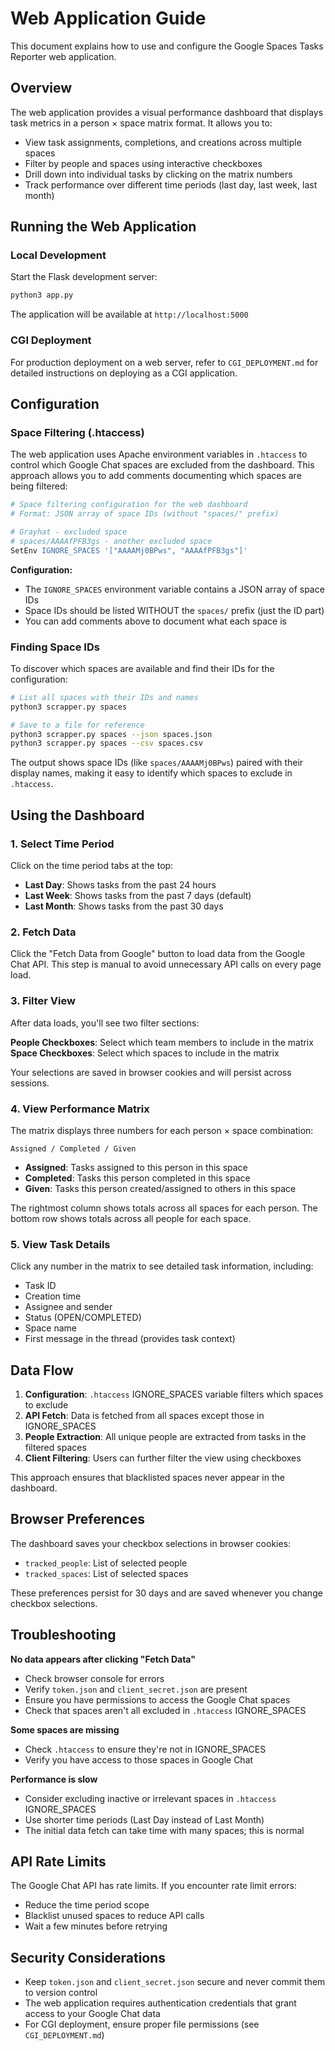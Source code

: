 # Web Application Guide

This document explains how to use and configure the Google Spaces Tasks Reporter web application.

## Overview

The web application provides a visual performance dashboard that displays task metrics in a person × space matrix format. It allows you to:

- View task assignments, completions, and creations across multiple spaces
- Filter by people and spaces using interactive checkboxes
- Drill down into individual tasks by clicking on the matrix numbers
- Track performance over different time periods (last day, last week, last month)

## Running the Web Application

### Local Development

Start the Flask development server:

```bash
python3 app.py
```

The application will be available at `http://localhost:5000`

### CGI Deployment

For production deployment on a web server, refer to `CGI_DEPLOYMENT.md` for detailed instructions on deploying as a CGI application.

## Configuration

### Space Filtering (.htaccess)

The web application uses Apache environment variables in `.htaccess` to control which Google Chat spaces are excluded from the dashboard. This approach allows you to add comments documenting which spaces are being filtered:

```apache
# Space filtering configuration for the web dashboard
# Format: JSON array of space IDs (without "spaces/" prefix)

# Grayhat - excluded space  
# spaces/AAAAfPFB3gs - another excluded space
SetEnv IGNORE_SPACES '["AAAAMj0BPws", "AAAAfPFB3gs"]'
```

**Configuration:**
- The `IGNORE_SPACES` environment variable contains a JSON array of space IDs
- Space IDs should be listed WITHOUT the `spaces/` prefix (just the ID part)
- You can add comments above to document what each space is

### Finding Space IDs

To discover which spaces are available and find their IDs for the configuration:

```bash
# List all spaces with their IDs and names
python3 scrapper.py spaces

# Save to a file for reference
python3 scrapper.py spaces --json spaces.json
python3 scrapper.py spaces --csv spaces.csv
```

The output shows space IDs (like `spaces/AAAAMj0BPws`) paired with their display names, making it easy to identify which spaces to exclude in `.htaccess`.

## Using the Dashboard

### 1. Select Time Period

Click on the time period tabs at the top:
- **Last Day**: Shows tasks from the past 24 hours
- **Last Week**: Shows tasks from the past 7 days (default)
- **Last Month**: Shows tasks from the past 30 days

### 2. Fetch Data

Click the "Fetch Data from Google" button to load data from the Google Chat API. This step is manual to avoid unnecessary API calls on every page load.

### 3. Filter View

After data loads, you'll see two filter sections:

**People Checkboxes**: Select which team members to include in the matrix
**Space Checkboxes**: Select which spaces to include in the matrix

Your selections are saved in browser cookies and will persist across sessions.

### 4. View Performance Matrix

The matrix displays three numbers for each person × space combination:

```
Assigned / Completed / Given
```

- **Assigned**: Tasks assigned to this person in this space
- **Completed**: Tasks this person completed in this space
- **Given**: Tasks this person created/assigned to others in this space

The rightmost column shows totals across all spaces for each person.
The bottom row shows totals across all people for each space.

### 5. View Task Details

Click any number in the matrix to see detailed task information, including:
- Task ID
- Creation time
- Assignee and sender
- Status (OPEN/COMPLETED)
- Space name
- First message in the thread (provides task context)

## Data Flow

1. **Configuration**: `.htaccess` IGNORE_SPACES variable filters which spaces to exclude
2. **API Fetch**: Data is fetched from all spaces except those in IGNORE_SPACES
3. **People Extraction**: All unique people are extracted from tasks in the filtered spaces
4. **Client Filtering**: Users can further filter the view using checkboxes

This approach ensures that blacklisted spaces never appear in the dashboard.

## Browser Preferences

The dashboard saves your checkbox selections in browser cookies:
- `tracked_people`: List of selected people
- `tracked_spaces`: List of selected spaces

These preferences persist for 30 days and are saved whenever you change checkbox selections.

## Troubleshooting

**No data appears after clicking "Fetch Data"**
- Check browser console for errors
- Verify `token.json` and `client_secret.json` are present
- Ensure you have permissions to access the Google Chat spaces
- Check that spaces aren't all excluded in `.htaccess` IGNORE_SPACES

**Some spaces are missing**
- Check `.htaccess` to ensure they're not in IGNORE_SPACES
- Verify you have access to those spaces in Google Chat

**Performance is slow**
- Consider excluding inactive or irrelevant spaces in `.htaccess` IGNORE_SPACES
- Use shorter time periods (Last Day instead of Last Month)
- The initial data fetch can take time with many spaces; this is normal

## API Rate Limits

The Google Chat API has rate limits. If you encounter rate limit errors:
- Reduce the time period scope
- Blacklist unused spaces to reduce API calls
- Wait a few minutes before retrying

## Security Considerations

- Keep `token.json` and `client_secret.json` secure and never commit them to version control
- The web application requires authentication credentials that grant access to your Google Chat data
- For CGI deployment, ensure proper file permissions (see `CGI_DEPLOYMENT.md`)

